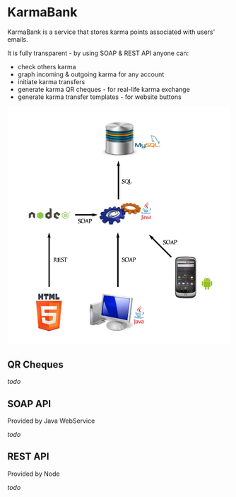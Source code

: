 KarmaBank
=========

KarmaBank is a service that stores karma points associated with users' emails.

It is fully transparent - by using SOAP & REST API anyone can:
 - check others karma
 - graph incoming & outgoing karma for any account
 - initiate karma transfers
 - generate karma QR cheques - for real-life karma exchange
 - generate karma transfer templates - for website buttons

![Architecture](https://github.com/mafik/KarmaBank/raw/master/arch.png)

QR Cheques
----------

*todo*

SOAP API
--------

Provided by Java WebService

*todo*

REST API
--------

Provided by Node

*todo*
